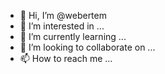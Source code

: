 - 👋 Hi, I’m @webertem
- 👀 I’m interested in ...
- 🌱 I’m currently learning ...
- 💞️ I’m looking to collaborate on ...
- 📫 How to reach me ...

<!---
webertem/webertem is a ✨ special ✨ repository because its `README.md` (this file) appears on your GitHub profile.
You can click the Preview link to take a look at your changes.
--->
